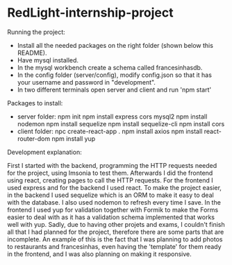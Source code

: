 # RedLight-internship-project

Running the project:

- Install all the needed packages on the right folder (shown below this README).
- Have mysql installed.
- In the mysql workbench create a schema called francesinhasdb.
- In the config folder (server/config), modify config.json so that it has your username and password in "development".
- In two different terminals open server and client and run 'npm start'

Packages to install:

- server folder:
  npm init
  npm install express cors mysql2
  npm install nodemon
  npm install sequelize
  npm install sequelize-cli
  npm install cors
- client folder:
  npc create-react-app .
  npm install axios
  npm install react-router-dom
  npm install yup

Development explanation:

First I started with the backend, programming the HTTP requests needed for the project, using Imsonia to test them.
Afterwards I did the frontend using react, creating pages to call the HTTP requests.
For the frontend I used express and for the backend I used react.
To make the project easier, in the backend I used sequelize which is an ORM to make it easy to deal with the database. I also used nodemon to refresh every time I save. In the frontend I used yup for validation together with Formik to make the Forms easier to deal with as it has a validation schema implemented that works well with yup.
Sadly, due to having other projets and exams, I couldn't finish all that I had planned for the project, therefore there are some parts that are incomplete. An example of this is the fact that I was planning to add photos to restaurants and francesinhas, even having the 'template' for them ready in the frontend, and I was also planning on making it responsive.
